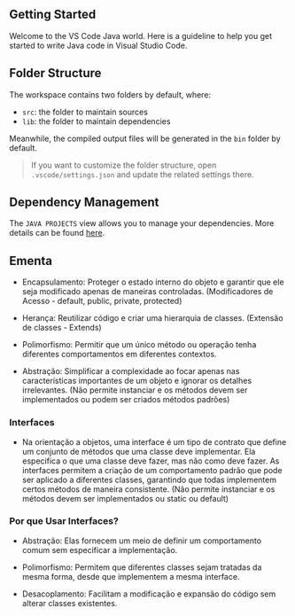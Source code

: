 ## Getting Started

Welcome to the VS Code Java world. Here is a guideline to help you get started to write Java code in Visual Studio Code.

## Folder Structure

The workspace contains two folders by default, where:

- `src`: the folder to maintain sources
- `lib`: the folder to maintain dependencies

Meanwhile, the compiled output files will be generated in the `bin` folder by default.

> If you want to customize the folder structure, open `.vscode/settings.json` and update the related settings there.

## Dependency Management

The `JAVA PROJECTS` view allows you to manage your dependencies. More details can be found [here](https://github.com/microsoft/vscode-java-dependency#manage-dependencies).

## Ementa

 - Encapsulamento: Proteger o estado interno do objeto e garantir que ele seja modificado apenas de maneiras controladas. (Modificadores de Acesso - default, public, private, protected)

 - Herança: Reutilizar código e criar uma hierarquia de classes. (Extensão de classes - Extends)

 - Polimorfismo: Permitir que um único método ou operação tenha diferentes comportamentos em diferentes contextos.

 - Abstração: Simplificar a complexidade ao focar apenas nas características importantes de um objeto e ignorar os detalhes irrelevantes. (Não permite instanciar e os métodos devem ser implementados ou podem ser criados métodos padrões)

### Interfaces

 - Na orientação a objetos, uma interface é um tipo de contrato que define um conjunto de métodos que uma classe deve implementar. Ela especifica o que uma classe deve fazer, mas não como deve fazer. As interfaces permitem a criação de um comportamento padrão que pode ser aplicado a diferentes classes, garantindo que todas implementem certos métodos de maneira consistente. (Não permite instanciar e os métodos devem ser implementados ou static ou default)

### Por que Usar Interfaces?

 - Abstração: Elas fornecem um meio de definir um comportamento comum sem especificar a implementação.
 
 - Polimorfismo: Permitem que diferentes classes sejam tratadas da mesma forma, desde que implementem a mesma interface.

 - Desacoplamento: Facilitam a modificação e expansão do código sem alterar classes existentes.